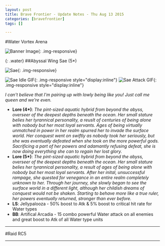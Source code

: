 ```yaml
---
layout: post
title: Brave Frontier - Update Notes - Thu Aug 13 2015
categories: [bravefrontier]
tags: []

---
```


#Water Vortex Arena

![Banner Image](//i.imgur.com/E1xstmv.png){: .img-responsive}

{: .water}
##Abyssal Wing Sae (5*)

![Sae](//i.imgur.com/SBAT11K.png){: .img-responsive}

![Sae Idle GIF](//i.imgur.com/QvvmomD.gif){: .img-responsive style="display:inline"} ![Sae Attack GIF](//i.imgur.com/BOXxg42.gif){: .img-responsive style="display:inline"}

*I can't believe that I'm pairing up with lowly being like you! Just call me queen and we're even.*

* **Lore (4\*)**: *The pint-sized aquatic hybrid from beyond the abyss, overseer of the deepest depths beneath the ocean. Her small stature belies her tyrannical personality, a reuslt of centuries of being alone with nobody but her most loyal servants. Ages of being virtually unmatched in power in her realm spurred her to invade the surface world. Her conquest went on swiftly as nobody took her seriously, but she was eventually defeated when she took on the more powerful gods. Sacrificing a part of her powers and adamantly refusing defeat, she is now doing everything she can to regain her lost glory.* 
* **Lore (5\*)**: *The pint-sized aquatic hybrid from beyond the abyss, overseer of the deepest depths beneath the ocean. Her small stature belies her tyrannical personality, a result of ages of being alone with nobody but her most loyal servants. After her inital, unsuccessful rampage, she quested for venegance in an entire realm completely unknown to her. Through her journey, she slowly began to see the surface world in a different light, although her childish dreams of conquest would not be shaken. Starting to behave more like a true ruler, her powers eventually returned, stronger than ever before.* 
* **LS**: Jellypalooza - 50% boost to Atk & 5% boost to critical hit rate for Water types
* **BB**: Artifical Arcadia - 15 combo powerful Water attack on all enemies and great boost to Atk of all Water type units

---

#Raid RC5

---